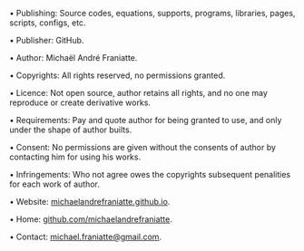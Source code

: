 ﻿  
• Publishing: Source codes, equations, supports, programs, libraries, pages, scripts, configs, etc.  
  
• Publisher: GitHub.  
  
• Author: Michaël André Franiatte.  
  
• Copyrights: All rights reserved, no permissions granted.  
  
• Licence: Not open source, author retains all rights, and no one may reproduce or create derivative works.  
  
• Requirements: Pay and quote author for being granted to use, and only under the shape of author builts.  
  
• Consent: No permissions are given without the consents of author by contacting him for using his works.  
  
• Infringements: Who not agree owes the copyrights subsequent penalities for each work of author.  
  
• Website: [michaelandrefraniatte.github.io](https://michaelandrefraniatte.github.io/).  
  
• Home: [github.com/michaelandrefraniatte](https://github.com/michaelandrefraniatte).  
  
• Contact: michael.franiatte@gmail.com.  
  